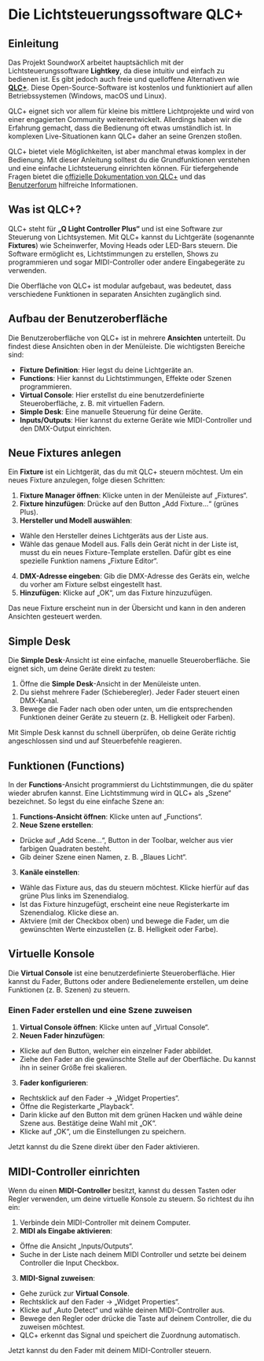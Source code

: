 # Die Lichtsteuerungssoftware QLC+

## Einleitung

Das Projekt SoundworX arbeitet hauptsächlich mit der Lichtsteuerungssoftware **Lightkey**, da diese intuitiv und einfach zu bedienen ist. Es gibt jedoch auch freie und quelloffene Alternativen wie [**QLC+**](https://www.qlcplus.org/). Diese Open-Source-Software ist kostenlos und funktioniert auf allen Betriebssystemen (Windows, macOS und Linux).

QLC+ eignet sich vor allem für kleine bis mittlere Lichtprojekte und wird von einer engagierten Community weiterentwickelt. Allerdings haben wir die Erfahrung gemacht, dass die Bedienung oft etwas umständlich ist. In komplexen Live-Situationen kann QLC+ daher an seine Grenzen stoßen.

QLC+ bietet viele Möglichkeiten, ist aber manchmal etwas komplex in der Bedienung. Mit dieser Anleitung solltest du die Grundfunktionen verstehen und eine einfache Lichtsteuerung einrichten können. Für tiefergehende Fragen bietet die [offizielle Dokumentation von QLC+](https://www.qlcplus.org/documentation.html) und das [Benutzerforum](https://www.qlcplus.org/forum/) hilfreiche Informationen.


## Was ist QLC+?

QLC+ steht für **„Q Light Controller Plus“** und ist eine Software zur Steuerung von Lichtsystemen. Mit QLC+ kannst du Lichtgeräte (sogenannte **Fixtures**) wie Scheinwerfer, Moving Heads oder LED-Bars steuern. Die Software ermöglicht es, Lichtstimmungen zu erstellen, Shows zu programmieren und sogar MIDI-Controller oder andere Eingabegeräte zu verwenden.

Die Oberfläche von QLC+ ist modular aufgebaut, was bedeutet, dass verschiedene Funktionen in separaten Ansichten zugänglich sind.


## Aufbau der Benutzeroberfläche

Die Benutzeroberfläche von QLC+ ist in mehrere **Ansichten** unterteilt. Du findest diese Ansichten oben in der Menüleiste. Die wichtigsten Bereiche sind:

- **Fixture Definition**: Hier legst du deine Lichtgeräte an.
- **Functions**: Hier kannst du Lichtstimmungen, Effekte oder Szenen programmieren.
- **Virtual Console**: Hier erstellst du eine benutzerdefinierte Steueroberfläche, z. B. mit virtuellen Fadern.
- **Simple Desk**: Eine manuelle Steuerung für deine Geräte.
- **Inputs/Outputs**: Hier kannst du externe Geräte wie MIDI-Controller und den DMX-Output einrichten.


## Neue Fixtures anlegen

Ein **Fixture** ist ein Lichtgerät, das du mit QLC+ steuern möchtest. Um ein neues Fixture anzulegen, folge diesen Schritten:

1. **Fixture Manager öffnen**: Klicke unten in der Menüleiste auf „Fixtures“.
2. **Fixture hinzufügen**: Drücke auf den Button „Add Fixture...“ (grünes Plus).
3. **Hersteller und Modell auswählen**:
  - Wähle den Hersteller deines Lichtgeräts aus der Liste aus.
  - Wähle das genaue Modell aus. Falls dein Gerät nicht in der Liste ist, musst du ein neues Fixture-Template erstellen. Dafür gibt es eine spezielle Funktion namens „Fixture Editor“.
4. **DMX-Adresse eingeben**: Gib die DMX-Adresse des Geräts ein, welche du vorher am Fixture selbst eingestellt hast.
5. **Hinzufügen**: Klicke auf „OK“, um das Fixture hinzuzufügen.

Das neue Fixture erscheint nun in der Übersicht und kann in den anderen Ansichten gesteuert werden.


## Simple Desk

Die **Simple Desk**-Ansicht ist eine einfache, manuelle Steueroberfläche. Sie eignet sich, um deine Geräte direkt zu testen:

1. Öffne die **Simple Desk**-Ansicht in der Menüleiste unten.
2. Du siehst mehrere Fader (Schieberegler). Jeder Fader steuert einen DMX-Kanal.
3. Bewege die Fader nach oben oder unten, um die entsprechenden Funktionen deiner Geräte zu steuern (z. B. Helligkeit oder Farben).

Mit Simple Desk kannst du schnell überprüfen, ob deine Geräte richtig angeschlossen sind und auf Steuerbefehle reagieren.


## Funktionen (Functions)

In der **Functions**-Ansicht programmierst du Lichtstimmungen, die du später wieder abrufen kannst. Eine Lichtstimmung wird in QLC+ als „Szene“ bezeichnet. So legst du eine einfache Szene an:

1. **Functions-Ansicht öffnen**: Klicke unten auf „Functions“.
2. **Neue Szene erstellen**:
  - Drücke auf „Add Scene...“, Button in der Toolbar, welcher aus vier farbigen Quadraten besteht.
  - Gib deiner Szene einen Namen, z. B. „Blaues Licht“.
3. **Kanäle einstellen**:
  - Wähle das Fixture aus, das du steuern möchtest. Klicke hierfür auf das grüne Plus links im Szenendialog.
  - Ist das Fixture hinzugefügt, erscheint eine neue Registerkarte im Szenendialog. Klicke diese an.
  - Aktviere (mit der Checkbox oben) und bewege die Fader, um die gewünschten Werte einzustellen (z. B. Helligkeit oder Farbe).


## Virtuelle Konsole

Die **Virtual Console** ist eine benutzerdefinierte Steueroberfläche. Hier kannst du Fader, Buttons oder andere Bedienelemente erstellen, um deine Funktionen (z. B. Szenen) zu steuern.

### Einen Fader erstellen und eine Szene zuweisen

1. **Virtual Console öffnen**: Klicke unten auf „Virtual Console“.
2. **Neuen Fader hinzufügen**:
  - Klicke auf den Button, welcher ein einzelner Fader abbildet.
  - Ziehe den Fader an die gewünschte Stelle auf der Oberfläche. Du kannst ihn in seiner Größe frei skalieren.
3. **Fader konfigurieren**:
  - Rechtsklick auf den Fader → „Widget Properties“.
  - Öffne die Registerkarte „Playback“.
  - Darin klicke auf den Button mit dem grünen Hacken und wähle deine Szene aus. Bestätige deine Wahl mit „OK“.
  - Klicke auf „OK“, um die Einstellungen zu speichern.

Jetzt kannst du die Szene direkt über den Fader aktivieren.


## MIDI-Controller einrichten

Wenn du einen **MIDI-Controller** besitzt, kannst du dessen Tasten oder Regler verwenden, um deine virtuelle Konsole zu steuern. So richtest du ihn ein:

1. Verbinde dein MIDI-Controller mit deinem Computer.
2. **MIDI als Eingabe aktivieren**:
  - Öffne die Ansicht „Inputs/Outputs“.
  - Suche in der Liste nach deinem MIDI Controller und setzte bei deinem Controller die Input Checkbox.
3. **MIDI-Signal zuweisen**:
  - Gehe zurück zur **Virtual Console**.
  - Rechtsklick auf den Fader → „Widget Properties“.
  - Klicke auf „Auto Detect“ und wähle deinen MIDI-Controller aus.
  - Bewege den Regler oder drücke die Taste auf deinem Controller, die du zuweisen möchtest.
  - QLC+ erkennt das Signal und speichert die Zuordnung automatisch.

Jetzt kannst du den Fader mit deinem MIDI-Controller steuern.

